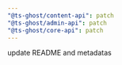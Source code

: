 ```yaml
---
"@ts-ghost/content-api": patch
"@ts-ghost/admin-api": patch
"@ts-ghost/core-api": patch
---
```


update README and metadatas
